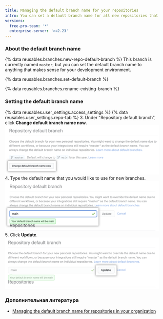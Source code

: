 ```yaml
---
title: Managing the default branch name for your repositories
intro: You can set a default branch name for all new repositories that you create.
versions:
  free-pro-team: '*'
  enterprise-server: '>=2.23'
---
```


### About the default branch name

{% data reusables.branches.new-repo-default-branch %} This branch is currently named `master`, but you can set the default branch name to anything that makes sense for your development environment.

{% data reusables.branches.set-default-branch %}

{% data reusables.branches.rename-existing-branch %}

### Setting the default branch name

{% data reusables.user_settings.access_settings %}
{% data reusables.user_settings.repo-tab %}
3. Under "Repository default branch", click **Change default branch name now**. ![Override button](/assets/images/help/settings/repo-default-name-button.png)
4. Type the default name that you would like to use for new branches. ![Text box for entering default name](/assets/images/help/settings/repo-default-name-text.png)
5. Click **Update**. ![Update button](/assets/images/help/settings/repo-default-name-update.png)

### Дополнительная литература

- [Managing the default branch name for repositories in your organization](/github/setting-up-and-managing-organizations-and-teams/managing-the-default-branch-name-for-repositories-in-your-organization)
